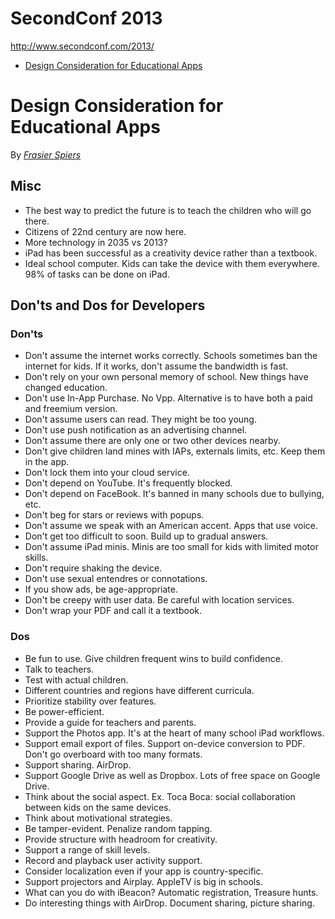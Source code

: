 # SecondConf 2013

<http://www.secondconf.com/2013/>

- [Design Consideration for Educational Apps](#design-consideration-for-educational-apps)

# Design Consideration for Educational Apps

By [*Frasier Spiers*](http://www.speirs.org)

## Misc

- The best way to predict the future is to teach the children who will go there.
- Citizens of 22nd century are now here.
- More technology in 2035 vs 2013?
- iPad has been successful as a creativity device rather than a textbook.
- Ideal school computer. Kids can take the device with them everywhere. 98% of tasks can be done on iPad.

## Don'ts and Dos for Developers

### Don'ts

- Don't assume the internet works correctly. Schools sometimes ban the internet for kids. If it works, don't assume the bandwidth is fast.
- Don't rely on your own personal memory of school. New things have changed education.
- Don't use In-App Purchase. No Vpp. Alternative is to have both a paid and freemium version.
- Don't assume users can read. They might be too young.
- Don't use push notification as an advertising channel.
- Don't assume there are only one or two other devices nearby.
- Don't give children land mines with IAPs, externals limits, etc. Keep them in the app.
- Don't lock them into your cloud service.
- Don't depend on YouTube. It's frequently blocked.
- Don't depend on FaceBook. It's banned in many schools due to bullying, etc.
- Don't beg for stars or reviews with popups.
- Don't assume we speak with an American accent. Apps that use voice.
- Don't get too difficult to soon. Build up to gradual answers.
- Don't assume iPad minis. Minis are too small for kids with limited motor skills.
- Don't require shaking the device.
- Don't use sexual entendres or connotations.
- If you show ads, be age-appropriate.
- Don't be creepy with user data. Be careful with location services.
- Don't wrap your PDF and call it a textbook.

### Dos

- Be fun to use. Give children frequent wins to build confidence.
- Talk to teachers.
- Test with actual children.
- Different countries and regions have different curricula.
- Prioritize stability over features.
- Be power-efficient.
- Provide a guide for teachers and parents.
- Support the Photos app. It's at the heart of many school iPad workflows.
- Support email export of files. Support on-device conversion to PDF. Don't go overboard with too many formats.
- Support sharing. AirDrop.
- Support Google Drive as well as Dropbox. Lots of free space on Google Drive.
- Think about the social aspect. Ex. Toca Boca: social collaboration between kids on the same devices.
- Think about motivational strategies.
- Be tamper-evident. Penalize random tapping.
- Provide structure with headroom for creativity.
- Support a range of skill levels.
- Record and playback user activity support.
- Consider localization even if your app is country-specific.
- Support projectors and Airplay. AppleTV is big in schools.
- What can you do with iBeacon? Automatic registration, Treasure hunts.
- Do interesting things with AirDrop. Document sharing, picture sharing.
